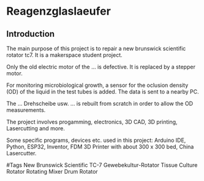 # Reagenzglaslaeufer

## Introduction

The main purpose of this project is to repair a new brunswick scientific rotator tc7. It is a makerspace student project. 

Only the old electric motor of the ... is defective. It is replaced by a stepper motor. 

For monitoring microbiological growth, a sensor for the oclusion density (OD) of the liquid in the test tubes is added. The data is sent to a nearby PC.

The ... Drehscheibe usw. ... is rebuilt from scratch in order to allow the OD measurements.

The project involves progamming, electronics, 3D CAD, 3D printing, Lasercutting and more.

Some specific programs, devices etc. used in this project: 
Arduino IDE, Python, ESP32, Inventor, FDM 3D Printer with about 300 x 300 bed, China Lasercutter.

#Tags
New Brunswick Scientific TC-7
Gewebekultur-Rotator
Tissue Culture Rotator
Rotating Mixer
Drum Rotator
